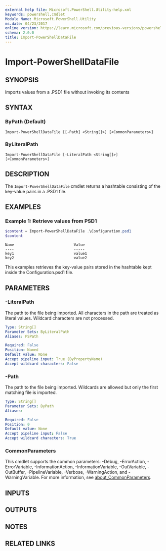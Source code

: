 ```yaml
---
external help file: Microsoft.PowerShell.Utility-help.xml
keywords: powershell,cmdlet
Module Name: Microsoft.PowerShell.Utility
ms.date: 04/23/2017
online version: https://learn.microsoft.com/previous-versions/powershell/module/microsoft.powershell.utility/import-powershelldatafile?view=powershell-5.0&WT.mc_id=ps-gethelp
schema: 2.0.0
title: Import-PowerShellDataFile
---
```

# Import-PowerShellDataFile

## SYNOPSIS
Imports values from a .PSD1 file without invoking its contents

## SYNTAX

### ByPath (Default)

```
Import-PowerShellDataFile [[-Path] <String[]>] [<CommonParameters>]
```

### ByLiteralPath

```
Import-PowerShellDataFile [-LiteralPath <String[]>] [<CommonParameters>]
```

## DESCRIPTION

The `Import-PowerShellDataFile` cmdlet returns a hashtable consisting of the key-value pairs in a
.PSD1 file.

## EXAMPLES

### Example 1: Retrieve values from PSD1

```powershell
$content = Import-PowerShellDataFile .\Configuration.psd1
$content
```

```Output
Name                           Value
----                           -----
key1                           value1
key2                           value2
```

This examples retrieves the key-value pairs stored in the hashtable kept inside the
Configuration.psd1 file.

## PARAMETERS

### -LiteralPath

The path to the file being imported. All characters in the path are treated as literal values.
Wildcard characters are not processed.

```yaml
Type: String[]
Parameter Sets: ByLiteralPath
Aliases: PSPath

Required: False
Position: Named
Default value: None
Accept pipeline input: True (ByPropertyName)
Accept wildcard characters: False
```

### -Path

The path to the file being imported. Wildcards are allowed but only the first matching file is
imported.

```yaml
Type: String[]
Parameter Sets: ByPath
Aliases:

Required: False
Position: 0
Default value: None
Accept pipeline input: False
Accept wildcard characters: True
```

### CommonParameters

This cmdlet supports the common parameters: -Debug, -ErrorAction, -ErrorVariable,
-InformationAction, -InformationVariable, -OutVariable, -OutBuffer, -PipelineVariable, -Verbose,
-WarningAction, and -WarningVariable. For more information, see [about_CommonParameters](https://go.microsoft.com/fwlink/?LinkID=113216).

## INPUTS

## OUTPUTS

## NOTES

## RELATED LINKS

